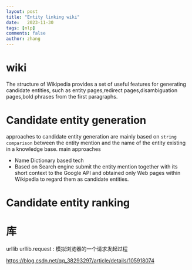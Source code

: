 ```yaml
---
layout: post
title: "Entity linking wiki"
date:   2023-11-30
tags: [nlp]
comments: false
author: zhang
---
```

# wiki
The structure of Wikipedia provides a set of useful features for generating candidate entities, such as entity pages,redirect pages,disambiguation pages,bold phrases from the first paragraphs.
# Candidate entity generation
approaches to candidate entity generation are mainly based on `string comparison` between the entity mention and the name of the entity existing in a knowledge base.
main approaches
- Name Dictionary based tech
- Based on Search engine
submit the entity mention together with its short context to the Google API and obtained only Web pages within Wikipedia to regard them as candidate entities.
# Candidate entity ranking



# 库
urllib
urllib.request : 模拟浏览器的一个请求发起过程

https://blog.csdn.net/qq_38293297/article/details/105918074
